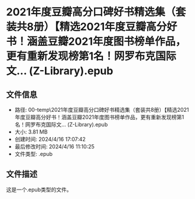 ﻿# 2021年度豆瓣高分口碑好书精选集（套装共8册）【精选2021年度豆瓣高分好书！涵盖豆瓣2021年度图书榜单作品，更有重新发现榜第1名！网罗布克国际文... (Z-Library).epub

## 文件信息
- 路径: 00-temp\2021年度豆瓣高分口碑好书精选集（套装共8册）【精选2021年度豆瓣高分好书！涵盖豆瓣2021年度图书榜单作品，更有重新发现榜第1名！网罗布克国际文... (Z-Library).epub
- 大小: 3.81 MB
- 创建时间: 2024/4/16 17:07:42
- 最后修改时间: 2024/4/16 11:10:25
- 文件类型: .epub

## 文件描述
这是一个.epub类型的文件。


